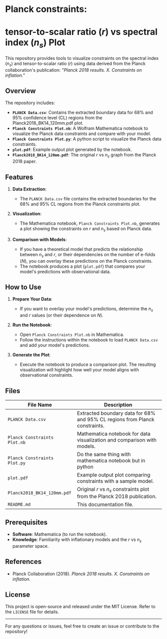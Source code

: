 # Planck constraints: 
# tensor-to-scalar ratio ($r$) vs spectral index ($n_s$) Plot

This repository provides tools to visualize constraints on the spectral index ($n_s$) and tensor-to-scalar ratio ($r$) using data derived from the Planck collaboration's publication: *"Planck 2018 results. X. Constraints on inflation."*

## Overview

The repository includes:
- **`PLANCK Data.csv`**: Contains the extracted boundary data for 68% and 95% confidence level (CL) regions from the Planck2018_BK14_120mm.pdf plot.
- **`Planck Constraints Plot.nb`**: A Wolfram Mathematica notebook to visualize the Planck data constraints and compare with your model.
- **`Planck Constraints Plot.py`**: A python script to visualize the Planck data constraints.
- **`plot.pdf`**: Example output plot generated by the notebook.
- **`Planck2018_BK14_120mm.pdf`**: The original $r$ vs $n_s$ graph from the Planck 2018 paper.

## Features

1. **Data Extraction**:
   - The `PLANCK Data.csv` file contains the extracted boundaries for the 68% and 95% CL regions from the Planck constraints plot.

2. **Visualization**:
   - The Mathematica notebook, `Planck Constraints Plot.nb`, generates a plot showing the constraints on $r$ and $n_s$ based on Planck data.

3. **Comparison with Models**:
   - If you have a theoretical model that predicts the relationship between $n_s$ and $r$, or their dependencies on the number of e-folds ($N$), you can overlay these predictions on the Planck constraints.
   - The notebook produces a plot (`plot.pdf`) that compares your model's predictions with observational data.

## How to Use

1. **Prepare Your Data**:
   - If you want to overlay your model's predictions, determine the $n_s$ and $r$ values (or their dependence on $N$).
   
2. **Run the Notebook**:
   - Open `Planck Constraints Plot.nb` in Mathematica.
   - Follow the instructions within the notebook to load `PLANCK Data.csv` and add your model's predictions.

3. **Generate the Plot**:
   - Execute the notebook to produce a comparison plot. The resulting visualization will highlight how well your model aligns with observational constraints.

## Files

| File Name                  | Description                                                                 |
|----------------------------|-----------------------------------------------------------------------------|
| `PLANCK Data.csv`          | Extracted boundary data for 68% and 95% CL regions from Planck constraints. |
| `Planck Constraints Plot.nb` | Mathematica notebook for data visualization and comparison with models.      |
| `Planck Constraints Plot.py` | Do the same thing with mathematica notebook but in python      |
| `plot.pdf`                 | Example output plot comparing constraints with a sample model.              |
| `Planck2018_BK14_120mm.pdf`| Original $r$ vs $n_s$ constraints plot from the Planck 2018 publication.    |
| `README.md`                | This documentation file.                                                   |

## Prerequisites

- **Software**: Mathematica (to run the notebook).
- **Knowledge**: Familiarity with inflationary models and the $r$ vs $n_s$ parameter space.

## References

- Planck Collaboration (2018). *Planck 2018 results. X. Constraints on inflation.*

## License

This project is open-source and released under the MIT License. Refer to the `LICENSE` file for details.

---
For any questions or issues, feel free to create an issue or contribute to the repository!
